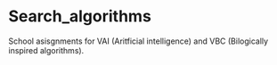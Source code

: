 # Search_algorithms

School asisgnments for VAI (Aritficial intelligence) and VBC (Bilogically inspired algorithms).
